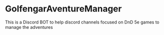# GolfengarAventureManager
This is a Discord BOT to help discord channels focused on DnD 5e games to manage the adventures 
